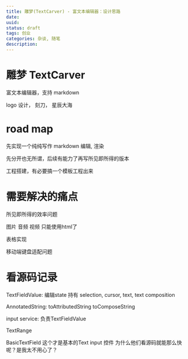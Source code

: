 ```yaml
---
title: 雕梦(TextCarver) - 富文本编辑器：设计思路
date: 
uuid: 
status: draft
tags: 创业
categories: 杂谈, 随笔
description: 
---
```

# 雕梦 TextCarver

富文本编辑器，支持 markdown 

logo 设计， 刻刀， 星辰大海

# road map

先实现一个纯纯写作
markdown 编辑, 渲染

先分开也无所谓，后续有能力了再写所见即所得的版本

工程搭建，有必要搞一个模板工程出来

# 需要解决的痛点

所见即所得的效率问题

图片
音频
视频
只能使用html了

表格实现

移动端键盘适配问题

# 看源码记录

TextFieldValue:  编辑state
	持有 selection, cursor, text, text composition

AnnotatedString: 
	toAttributedString
	toComposeString

input service: 
	负责TextFieldValue

TextRange

BasicTextField
	这个才是基本的Text input 控件
	为什么他们看源码就能那么快呢？是我太不用心了？ 


